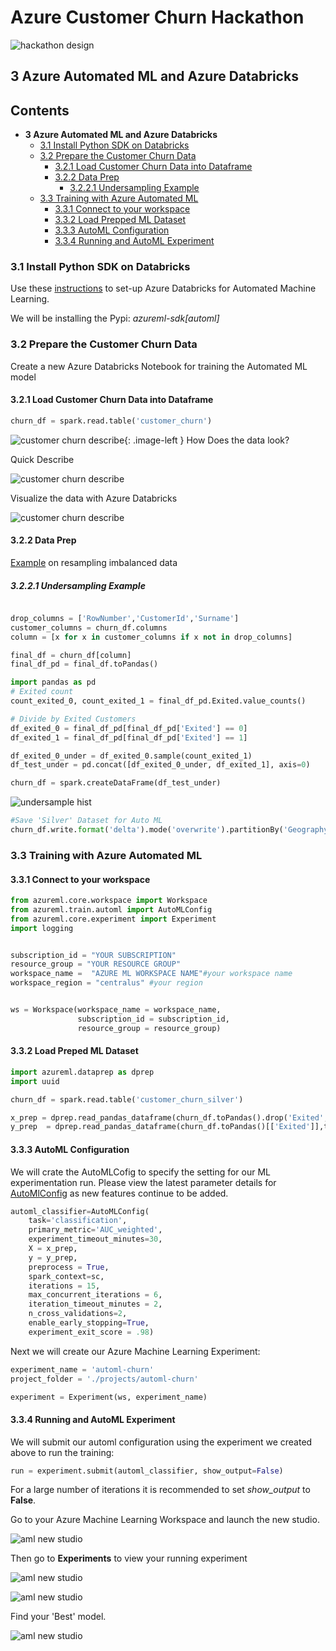 # Azure Customer Churn Hackathon

![hackathon design](../images/hackathon.jpg)

## 3 Azure Automated ML and Azure Databricks

## Contents

- __3 Azure Automated ML and Azure Databricks__
  * [3.1 Install Python SDK on Databricks](#31-install-python-sdk-on-databricks)
  * [3.2 Prepare the Customer Churn Data](#32-prepare-the-customer-churn-data)
    + [3.2.1 Load Customer Churn Data into Dataframe](#321-load-customer-churn-data-into-dataframe)
    + [3.2.2 Data Prep](#322-data-prep)
      - [3.2.2.1 Undersampling Example](#3221-undersampling-example)
  * [3.3 Training with Azure Automated ML](#33-training-with-azure-automated-ml)
    + [3.3.1 Connect to your workspace](#331-connect-to-your-workspace)
    + [3.3.2 Load Prepped ML Dataset](#332-load-prepped-ml-dataset)
    + [3.3.3 AutoML Configuration](#333-automl-configuration)
    + [3.3.4 Running and AutoML Experiment](#334-running-and-automl-experiment)

### 3.1 Install Python SDK on Databricks

Use these [instructions](https://docs.microsoft.com/en-us/azure/machine-learning/how-to-configure-environment#azure-databricks) to set-up Azure Databricks for Automated Machine Learning.  

We will be installing the Pypi: _azureml-sdk[automl]_

### 3.2 Prepare the Customer Churn Data

Create a new Azure Databricks Notebook for training the Automated ML model

#### 3.2.1 Load Customer Churn Data into Dataframe

```python
churn_df = spark.read.table('customer_churn')
```

![customer churn describe](../images/question_icon.jpg){: .image-left } How Does the data look?

Quick Describe

![customer churn describe](../images/customer_churn_describe.PNG)

Visualize the data with Azure Databricks

![customer churn describe](../images/databricks_customer_dash.PNG)

#### 3.2.2 Data Prep

[Example](https://www.kaggle.com/rafjaa/resampling-strategies-for-imbalanced-datasets) on resampling imbalanced data

##### 3.2.2.1 Undersampling Example

```python

drop_columns = ['RowNumber','CustomerId','Surname']
customer_columns = churn_df.columns
column = [x for x in customer_columns if x not in drop_columns]

final_df = churn_df[column]
final_df_pd = final_df.toPandas()

import pandas as pd
# Exited count
count_exited_0, count_exited_1 = final_df_pd.Exited.value_counts()

# Divide by Exited Customers
df_exited_0 = final_df_pd[final_df_pd['Exited'] == 0]
df_exited_1 = final_df_pd[final_df_pd['Exited'] == 1]

df_exited_0_under = df_exited_0.sample(count_exited_1)
df_test_under = pd.concat([df_exited_0_under, df_exited_1], axis=0)

churn_df = spark.createDataFrame(df_test_under)

```

![undersample hist](../images/undersample_exited_hist.PNG)

```python
#Save 'Silver' Dataset for Auto ML
churn_df.write.format('delta').mode('overwrite').partitionBy('Geography').option('path', "/mnt/churndata/silver").saveAsTable('customer_churn_silver')
```

### 3.3 Training with Azure Automated ML

#### 3.3.1 Connect to your workspace

```python
from azureml.core.workspace import Workspace
from azureml.train.automl import AutoMLConfig
from azureml.core.experiment import Experiment
import logging


subscription_id = "YOUR SUBSCRIPTION"
resource_group = "YOUR RESOURCE GROUP"
workspace_name =  "AZURE ML WORKSPACE NAME"#your workspace name
workspace_region = "centralus" #your region


ws = Workspace(workspace_name = workspace_name,
               subscription_id = subscription_id,
               resource_group = resource_group)

```

#### 3.3.2 Load Preped ML Dataset

```python
import azureml.dataprep as dprep
import uuid

churn_df = spark.read.table('customer_churn_silver')

x_prep = dprep.read_pandas_dataframe(churn_df.toPandas().drop('Exited',axis=1),temp_folder='/dbfs/tmp'+str(uuid.uuid4()))
y_prep  = dprep.read_pandas_dataframe(churn_df.toPandas()[['Exited']],temp_folder='/dbfs/tmp'+str(uuid.uuid4()))
```

#### 3.3.3 AutoML Configuration

We will crate the AutoMLCofig to specify the setting for our ML experimentation run. Please view the latest parameter details for [AutoMlConfig](https://docs.microsoft.com/en-us/python/api/azureml-train-automl-client/azureml.train.automl.automlconfig.automlconfig?view=azure-ml-py) as new features continue to be added.

```python
automl_classifier=AutoMLConfig(
    task='classification',
    primary_metric='AUC_weighted',
    experiment_timeout_minutes=30,
    X = x_prep,
    y = y_prep,
    preprocess = True,
    spark_context=sc,
    iterations = 15,
    max_concurrent_iterations = 6,
    iteration_timeout_minutes = 2,
    n_cross_validations=2,
    enable_early_stopping=True,
    experiment_exit_score = .98)

```

Next we will create our Azure Machine Learning Experiment:

```python
experiment_name = 'automl-churn'
project_folder = './projects/automl-churn'

experiment = Experiment(ws, experiment_name)
```

#### 3.3.4 Running and AutoML Experiment

We will submit our automl configuration using the experiment we created above to run the training:

```python
run = experiment.submit(automl_classifier, show_output=False)
```

For a large number of iterations it is recommended to set *show_output* to __False__.

Go to your Azure Machine Learning Workspace and launch the new studio.

![aml new studio](../images/new_amls_studio.PNG)

Then go to  __Experiments__ to view your running experiment

![aml new studio](../images/experiments_link.PNG)

![aml new studio](../images/experiment_runs.PNG)

Find your 'Best' model.

![aml new studio](../images/run_models.PNG)